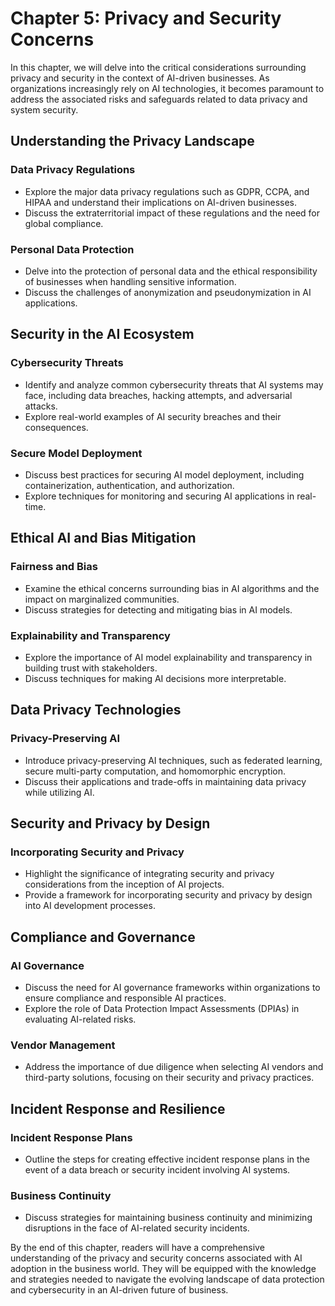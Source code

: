 Chapter 5: Privacy and Security Concerns
========================================

In this chapter, we will delve into the critical considerations surrounding privacy and security in the context of AI-driven businesses. As organizations increasingly rely on AI technologies, it becomes paramount to address the associated risks and safeguards related to data privacy and system security.

Understanding the Privacy Landscape
-----------------------------------

### Data Privacy Regulations

* Explore the major data privacy regulations such as GDPR, CCPA, and HIPAA and understand their implications on AI-driven businesses.
* Discuss the extraterritorial impact of these regulations and the need for global compliance.

### Personal Data Protection

* Delve into the protection of personal data and the ethical responsibility of businesses when handling sensitive information.
* Discuss the challenges of anonymization and pseudonymization in AI applications.

Security in the AI Ecosystem
----------------------------

### Cybersecurity Threats

* Identify and analyze common cybersecurity threats that AI systems may face, including data breaches, hacking attempts, and adversarial attacks.
* Explore real-world examples of AI security breaches and their consequences.

### Secure Model Deployment

* Discuss best practices for securing AI model deployment, including containerization, authentication, and authorization.
* Explore techniques for monitoring and securing AI applications in real-time.

Ethical AI and Bias Mitigation
------------------------------

### Fairness and Bias

* Examine the ethical concerns surrounding bias in AI algorithms and the impact on marginalized communities.
* Discuss strategies for detecting and mitigating bias in AI models.

### Explainability and Transparency

* Explore the importance of AI model explainability and transparency in building trust with stakeholders.
* Discuss techniques for making AI decisions more interpretable.

Data Privacy Technologies
-------------------------

### Privacy-Preserving AI

* Introduce privacy-preserving AI techniques, such as federated learning, secure multi-party computation, and homomorphic encryption.
* Discuss their applications and trade-offs in maintaining data privacy while utilizing AI.

Security and Privacy by Design
------------------------------

### Incorporating Security and Privacy

* Highlight the significance of integrating security and privacy considerations from the inception of AI projects.
* Provide a framework for incorporating security and privacy by design into AI development processes.

Compliance and Governance
-------------------------

### AI Governance

* Discuss the need for AI governance frameworks within organizations to ensure compliance and responsible AI practices.
* Explore the role of Data Protection Impact Assessments (DPIAs) in evaluating AI-related risks.

### Vendor Management

* Address the importance of due diligence when selecting AI vendors and third-party solutions, focusing on their security and privacy practices.

Incident Response and Resilience
--------------------------------

### Incident Response Plans

* Outline the steps for creating effective incident response plans in the event of a data breach or security incident involving AI systems.

### Business Continuity

* Discuss strategies for maintaining business continuity and minimizing disruptions in the face of AI-related security incidents.

By the end of this chapter, readers will have a comprehensive understanding of the privacy and security concerns associated with AI adoption in the business world. They will be equipped with the knowledge and strategies needed to navigate the evolving landscape of data protection and cybersecurity in an AI-driven future of business.
